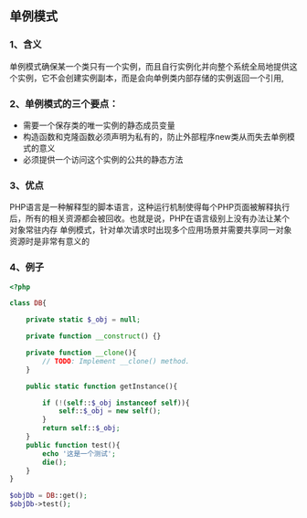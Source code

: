 ## 单例模式

### 1、含义   
单例模式确保某一个类只有一个实例，而且自行实例化并向整个系统全局地提供这个实例，它不会创建实例副本，而是会向单例类内部存储的实例返回一个引用, 

### 2、单例模式的三个要点：
- 需要一个保存类的唯一实例的静态成员变量
- 构造函数和克隆函数必须声明为私有的，防止外部程序new类从而失去单例模式的意义
- 必须提供一个访问这个实例的公共的静态方法

### 3、优点
PHP语言是一种解释型的脚本语言，这种运行机制使得每个PHP页面被解释执行后，所有的相关资源都会被回收。也就是说，PHP在语言级别上没有办法让某个对象常驻内存
 单例模式，针对单次请求时出现多个应用场景并需要共享同一对象资源时是非常有意义的


### 4、例子
```php
<?php

class DB{

    private static $_obj = null;

    private function __construct() {}

    private function __clone(){
        // TODO: Implement __clone() method.
    }

    public static function getInstance(){

        if (!(self::$_obj instanceof self)){
            self::$_obj = new self();
        }
        return self::$_obj;
    }
    public function test(){
        echo '这是一个测试';
        die();
    }
}

$objDb = DB::get();
$objDb->test();

```

